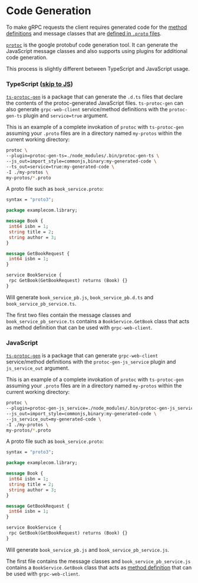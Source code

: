 # Code Generation

To make gRPC requests the client requires generated code for the [method definitions](concepts.md#method-definition) and message classes that are [defined in `.proto` files](https://developers.google.com/protocol-buffers/docs/proto3#services).

[`protoc`](https://github.com/google/protobuf) is the google protobuf code generation tool. It can generate the JavaScript message classes and also supports using plugins for additional code generation.

This process is slightly different between TypeScript and JavaScript usage.

### TypeScript ([skip to JS](#javascript))

[`ts-protoc-gen`](https://www.github.com/improbable-eng/ts-protoc-gen) is a package that can generate the `.d.ts` files that declare the contents of the protoc-generated JavaScript files. `ts-protoc-gen` can also generate `grpc-web-client` service/method definitions with the `protoc-gen-ts` plugin and `service=true` argument.

This is an example of a complete invokation of `protoc` with `ts-protoc-gen` assuming your `.proto` files are in a directory named `my-protos` within the current working directory:

```bash
protoc \
--plugin=protoc-gen-ts=./node_modules/.bin/protoc-gen-ts \
--js_out=import_style=commonjs,binary:my-generated-code \
--ts_out=service=true:my-generated-code \
-I ./my-protos \
my-protos/*.proto
```

A proto file such as `book_service.proto`:

```protobuf
syntax = "proto3";

package examplecom.library;

message Book {
 int64 isbn = 1;
 string title = 2;
 string author = 3;
}

message GetBookRequest {
 int64 isbn = 1;
}

service BookService {
 rpc GetBook(GetBookRequest) returns (Book) {}
}
```

Will generate `book_service_pb.js`, `book_service_pb.d.ts` and `book_service_pb_service.ts`.

The first two files contain the message classes and `book_service_pb_service.ts` contains a `BookService.GetBook` class that acts as method definition that can be used with `grpc-web-client`.


### JavaScript

[`ts-protoc-gen`](https://www.github.com/improbable-eng/ts-protoc-gen) is a package that can generate `grpc-web-client` service/method definitions with the `protoc-gen-js_service` plugin and `js_service_out` argument.

This is an example of a complete invokation of `protoc` with `ts-protoc-gen` assuming your `.proto` files are in a directory named `my-protos` within the current working directory:

```bash
protoc \
--plugin=protoc-gen-js_service=./node_modules/.bin/protoc-gen-js_service \
--js_out=import_style=commonjs,binary:my-generated-code \
--js_service_out=my-generated-code \
-I ./my-protos \
my-protos/*.proto
```

A proto file such as `book_service.proto`:

```protobuf
syntax = "proto3";

package examplecom.library;

message Book {
 int64 isbn = 1;
 string title = 2;
 string author = 3;
}

message GetBookRequest {
 int64 isbn = 1;
}

service BookService {
 rpc GetBook(GetBookRequest) returns (Book) {}
}
```

Will generate `book_service_pb.js` and `book_service_pb_service.js`.

The first file contains the message classes and `book_service_pb_service.js` contains a `BookService.GetBook` class that acts as [method definition](concepts.md#method-definition) that can be used with `grpc-web-client`.

